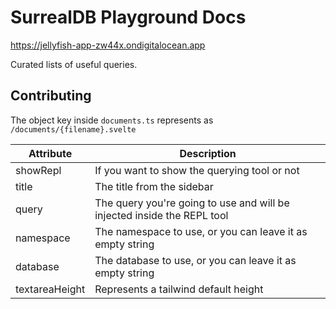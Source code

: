 # SurrealDB Playground Docs

https://jellyfish-app-zw44x.ondigitalocean.app

Curated lists of useful queries.

## Contributing

The object key inside `documents.ts` represents as `/documents/{filename}.svelte`

Attribute | Description
----------|-------------
showRepl | If you want to show the querying tool or not
title | The title from the sidebar
query | The query you're going to use and will be injected inside the REPL tool
namespace | The namespace to use, or you can leave it as empty string
database | The database to use, or you can leave it as empty string
textareaHeight | Represents a tailwind default height
